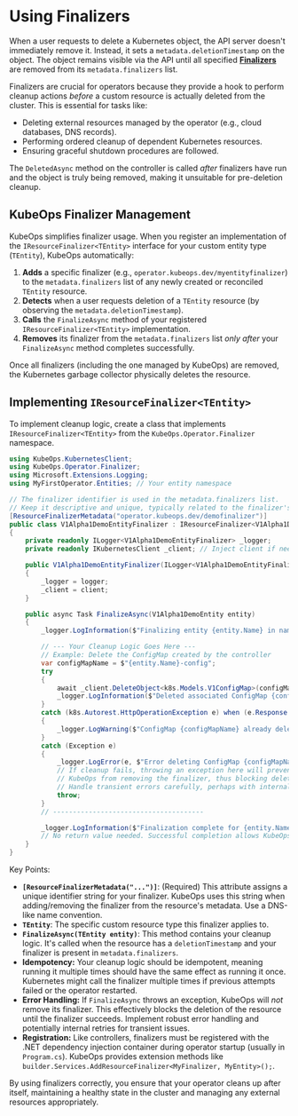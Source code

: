 # Using Finalizers

When a user requests to delete a Kubernetes object, the API server doesn't immediately remove it. Instead, it sets a `metadata.deletionTimestamp` on the object. The object remains visible via the API until all specified [**Finalizers**](https://kubernetes.io/docs/concepts/overview/working-with-objects/finalizers/) are removed from its `metadata.finalizers` list.

Finalizers are crucial for operators because they provide a hook to perform cleanup actions *before* a custom resource is actually deleted from the cluster. This is essential for tasks like:

*   Deleting external resources managed by the operator (e.g., cloud databases, DNS records).
*   Performing ordered cleanup of dependent Kubernetes resources.
*   Ensuring graceful shutdown procedures are followed.

The `DeletedAsync` method on the controller is called *after* finalizers have run and the object is truly being removed, making it unsuitable for pre-deletion cleanup.

## KubeOps Finalizer Management

KubeOps simplifies finalizer usage. When you register an implementation of the `IResourceFinalizer<TEntity>` interface for your custom entity type (`TEntity`), KubeOps automatically:

1.  **Adds** a specific finalizer (e.g., `operator.kubeops.dev/myentityfinalizer`) to the `metadata.finalizers` list of any newly created or reconciled `TEntity` resource.
2.  **Detects** when a user requests deletion of a `TEntity` resource (by observing the `metadata.deletionTimestamp`).
3.  **Calls** the `FinalizeAsync` method of your registered `IResourceFinalizer<TEntity>` implementation.
4.  **Removes** its finalizer from the `metadata.finalizers` list *only after* your `FinalizeAsync` method completes successfully.

Once all finalizers (including the one managed by KubeOps) are removed, the Kubernetes garbage collector physically deletes the resource.

## Implementing `IResourceFinalizer<TEntity>`

To implement cleanup logic, create a class that implements `IResourceFinalizer<TEntity>` from the `KubeOps.Operator.Finalizer` namespace.

```csharp
using KubeOps.KubernetesClient;
using KubeOps.Operator.Finalizer;
using Microsoft.Extensions.Logging;
using MyFirstOperator.Entities; // Your entity namespace

// The finalizer identifier is used in the metadata.finalizers list.
// Keep it descriptive and unique, typically related to the finalizer's purpose.
[ResourceFinalizerMetadata("operator.kubeops.dev/demofinalizer")] 
public class V1Alpha1DemoEntityFinalizer : IResourceFinalizer<V1Alpha1DemoEntity>
{
    private readonly ILogger<V1Alpha1DemoEntityFinalizer> _logger;
    private readonly IKubernetesClient _client; // Inject client if needed for cleanup

    public V1Alpha1DemoEntityFinalizer(ILogger<V1Alpha1DemoEntityFinalizer> logger, IKubernetesClient client)
    {
        _logger = logger;
        _client = client;
    }

    public async Task FinalizeAsync(V1Alpha1DemoEntity entity)
    {
        _logger.LogInformation($"Finalizing entity {entity.Name} in namespace {entity.Namespace()}.");

        // --- Your Cleanup Logic Goes Here ---
        // Example: Delete the ConfigMap created by the controller
        var configMapName = $"{entity.Name}-config";
        try
        {
            await _client.DeleteObject<k8s.Models.V1ConfigMap>(configMapName, entity.Namespace());
            _logger.LogInformation($"Deleted associated ConfigMap {configMapName} for {entity.Name}.");
        }
        catch (k8s.Autorest.HttpOperationException e) when (e.Response.StatusCode == System.Net.HttpStatusCode.NotFound)
        {
            _logger.LogWarning($"ConfigMap {configMapName} already deleted for {entity.Name}.");
        }
        catch (Exception e)
        {
            _logger.LogError(e, $"Error deleting ConfigMap {configMapName} during finalization for {entity.Name}.");
            // If cleanup fails, throwing an exception here will prevent
            // KubeOps from removing the finalizer, thus blocking deletion.
            // Handle transient errors carefully, perhaps with internal retries.
            throw; 
        }
        // --------------------------------------

        _logger.LogInformation($"Finalization complete for {entity.Name}.");
        // No return value needed. Successful completion allows KubeOps to remove the finalizer.
    }
}
```

Key Points:

*   **`[ResourceFinalizerMetadata("...")]`**: (Required) This attribute assigns a unique identifier string for your finalizer. KubeOps uses this string when adding/removing the finalizer from the resource's metadata. Use a DNS-like name convention.
*   **`TEntity`**: The specific custom resource type this finalizer applies to.
*   **`FinalizeAsync(TEntity entity)`**: This method contains your cleanup logic. It's called when the resource has a `deletionTimestamp` and your finalizer is present in `metadata.finalizers`.
*   **Idempotency:** Your cleanup logic should be idempotent, meaning running it multiple times should have the same effect as running it once. Kubernetes might call the finalizer multiple times if previous attempts failed or the operator restarted.
*   **Error Handling:** If `FinalizeAsync` throws an exception, KubeOps will *not* remove its finalizer. This effectively blocks the deletion of the resource until the finalizer succeeds. Implement robust error handling and potentially internal retries for transient issues.
*   **Registration:** Like controllers, finalizers must be registered with the .NET dependency injection container during operator startup (usually in `Program.cs`). KubeOps provides extension methods like `builder.Services.AddResourceFinalizer<MyFinalizer, MyEntity>();`.

By using finalizers correctly, you ensure that your operator cleans up after itself, maintaining a healthy state in the cluster and managing any external resources appropriately.
